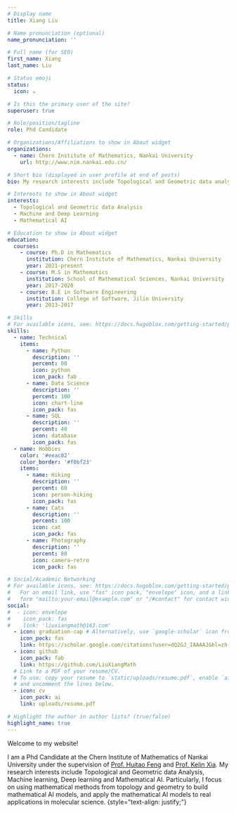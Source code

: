 ```yaml
---
# Display name
title: Xiang Liu

# Name pronunciation (optional)
name_pronunciation: ''

# Full name (for SEO)
first_name: Xiang
last_name: Liu

# Status emoji
status:
  icon: ☕️

# Is this the primary user of the site?
superuser: true

# Role/position/tagline
role: Phd Candidate 

# Organizations/Affiliations to show in About widget
organizations:
  - name: Chern Institute of Mathematics, Nankai University
    url: http://www.nim.nankai.edu.cn/

# Short bio (displayed in user profile at end of posts)
bio: My research interests include Topological and Geometric data analysis, and Mathematical AI.

# Interests to show in About widget
interests:
  - Topological and Geometric data Analysis
  - Machine and Deep Learning
  - Mathematical AI

# Education to show in About widget
education:
  courses:
    - course: Ph.D in Mathematics
      institution: Chern Institute of Mathematics, Nankai University
      year: 2021-present
    - course: M.S in Mathematics
      institution: School of Mathematical Sciences, Nankai University
      year: 2017-2020
    - course: B.E in Software Engineering
      institution: College of Software, Jilin University
      year: 2013-2017

# Skills
# For available icons, see: https://docs.hugoblox.com/getting-started/page-builder/#icons
skills:
  - name: Technical
    items:
      - name: Python
        description: ''
        percent: 80
        icon: python
        icon_pack: fab
      - name: Data Science
        description: ''
        percent: 100
        icon: chart-line
        icon_pack: fas
      - name: SQL
        description: ''
        percent: 40
        icon: database
        icon_pack: fas
  - name: Hobbies
    color: '#eeac02'
    color_border: '#f0bf23'
    items:
      - name: Hiking
        description: ''
        percent: 60
        icon: person-hiking
        icon_pack: fas
      - name: Cats
        description: ''
        percent: 100
        icon: cat
        icon_pack: fas
      - name: Photography
        description: ''
        percent: 80
        icon: camera-retro
        icon_pack: fas

# Social/Academic Networking
# For available icons, see: https://docs.hugoblox.com/getting-started/page-builder/#icons
#   For an email link, use "fas" icon pack, "envelope" icon, and a link in the
#   form "mailto:your-email@example.com" or "/#contact" for contact widget.
social:
#  - icon: envelope
#    icon_pack: fas
#    link: 'liuxiangmath@163.com'
  - icon: graduation-cap # Alternatively, use `google-scholar` icon from `ai` icon pack
    icon_pack: fas
    link: https://scholar.google.com/citations?user=dQ2GJ_IAAAAJ&hl=zh-CN
  - icon: github
    icon_pack: fab
    link: https://github.com/LiuXiangMath
  # Link to a PDF of your resume/CV.
  # To use: copy your resume to `static/uploads/resume.pdf`, enable `ai` icons in `params.yaml`,
  # and uncomment the lines below.
  - icon: cv
    icon_pack: ai
    link: uploads/resume.pdf

# Highlight the author in author lists? (true/false)
highlight_name: true
---
```

Welcome to my website!

I am a Phd Candidate at the Chern Institute of Mathematics of Nankai University under the supervision of [Prof. Huitao Feng](http://www.cim.nankai.edu.cn/2017/0629/c6720a70372/page.htm) and [Prof. Kelin Xia](https://personal.ntu.edu.sg/XIAKELIN/). My research interests include Topological and Geometric data Analysis, Machine learning, Deep learning and Mathematical AI. Particularly, I focus on using mathematical methods from topology and geometry to build mathematical AI models, and apply the mathematical AI models to real applications in molecular science.
{style="text-align: justify;"}
